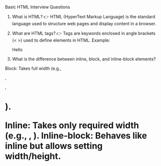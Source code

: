 Basic HTML Interview Questions
1. What is HTML?
👉 HTML (HyperText Markup Language) is the standard language used to structure web pages and display content in a browser.

2. What are HTML tags?
👉 Tags are keywords enclosed in angle brackets (< >) used to define elements in HTML.
Example: <p>Hello</p>

3. What is the difference between inline, block, and inline-block elements?

Block: Takes full width (e.g., <div>, <p>, <h1>).

Inline: Takes only required width (e.g., <span>, <a>).
Inline-block: Behaves like inline but allows setting width/height.